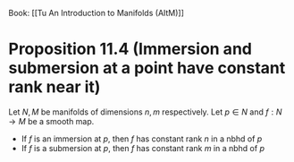 Book: [[Tu An Introduction to Manifolds (AItM)]]
# Proposition 11.4 (Immersion and submersion at a point have constant rank near it)
Let $N,M$ be manifolds of dimensions $n,m$ respectively.
Let $p\in N$ and $f:N\to M$ be a smooth map.
- If $f$ is an immersion at $p$, then $f$ has constant rank $n$ in a nbhd of $p$
- If $f$ is a submersion at $p$, then $f$ has constant rank $m$ in a nbhd of $p$
